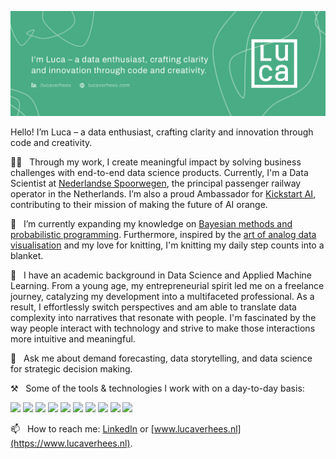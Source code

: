 
[![Social banner for lucavh](./assets/social-banner.png)](https://www.lucaverhees.nl)

Hello! I’m Luca – a data enthusiast, crafting clarity and innovation through code and creativity.

👩‍💻 &nbsp;&nbsp;Through my work, I create meaningful impact by solving business challenges ​with end-to-end data science products. Currently, I'm a Data Scientist at [Nederlandse Spoorwegen](https://www.ns.nl/), the principal passenger railway operator in the Netherlands. I’m also a proud Ambassador for [Kickstart AI](https://www.kickstartai.org/), contributing to their mission of making the future of AI orange.

🌱 &nbsp;&nbsp;I’m currently expanding my knowledge on [Bayesian methods and probabilistic programming](https://dataorigami.net/Probabilistic-Programming-and-Bayesian-Methods-for-Hackers/). Furthermore, inspired by the [art of analog data visualisation](https://www.dear-data.com/theproject) and my love for knitting, I'm knitting my daily step counts into a blanket.

💫 &nbsp;&nbsp;I have an academic background in Data Science and Applied Machine Learning. From a young age, my entrepreneurial spirit led me on a freelance journey, catalyzing my development into a multifaceted professional. As a result, I effortlessly switch perspectives and am able to translate data complexity into narratives that resonate with people. I'm fascinated by the way people interact with technology and strive to make those interactions more intuitive and meaningful. 

💬 &nbsp;&nbsp;Ask me about demand forecasting, data storytelling, and data science for strategic decision making.

⚒️ &nbsp;&nbsp;Some of the tools & technologies I work with on a day-to-day basis:

![](https://img.shields.io/badge/-Azure-informational?style=flat&logo=microsoftazure&logoColor=white&color=49AC84)
![](https://img.shields.io/badge/-Databricks-informational?style=flat&logo=databricks&logoColor=white&color=49AC84)
![](https://img.shields.io/badge/-Docker-informational?style=flat&logo=docker&logoColor=white&color=49AC84)
![](https://img.shields.io/badge/-Git-informational?style=flat&logo=git&logoColor=white&color=49AC84)
![](https://img.shields.io/badge/-Grafana-informational?style=flat&logo=grafana&logoColor=white&color=49AC84)
![](https://img.shields.io/badge/-SQL-informational?style=flat&logo=postgresql&logoColor=white&color=49AC84)
![](https://img.shields.io/badge/-Pandas-informational?style=flat&logo=pandas&logoColor=white&color=49AC84)
![](https://img.shields.io/badge/-Python-informational?style=flat&logo=python&logoColor=white&color=49AC84)
![](https://img.shields.io/badge/-scikit--learn-informational?style=flat&logo=scikit-learn&logoColor=white&color=49AC84)
![](https://img.shields.io/badge/-Sketch-informational?style=flat&logo=sketch&logoColor=white&color=49AC84)

📫 &nbsp;&nbsp;How to reach me: [LinkedIn](https://www.linkedin.com/in/lucaverhees/) or [www.lucaverhees.nl](https://www.lucaverhees.nl).
